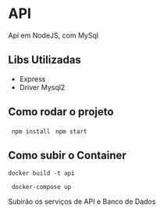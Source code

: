 # API
Api em NodeJS, com MySql

## Libs Utilizadas
* Express
* Driver Mysql2

## Como rodar o projeto

``` npm install```
``` npm start```

## Como subir o Container

```docker build -t api```

``` docker-compose up```

Subirão os serviços de API e Banco de Dados


